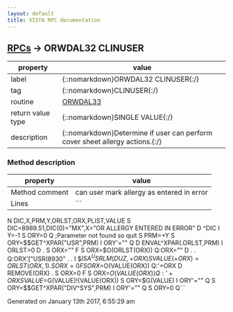 ```yaml
---
layout: default
title: VISTA RPC documentation
---
```




## [RPCs](TableOfContent.md) &#8594; ORWDAL32 CLINUSER 

 property | value 
--- | --- 
 label | {::nomarkdown}ORWDAL32 CLINUSER{:/}
 tag | {::nomarkdown}CLINUSER{:/}
 routine | [ORWDAL33](http://code.osehra.org/dox/Routine_ORWDAL33_source.html)
 return value type | {::nomarkdown}SINGLE VALUE{:/}
 description | {::nomarkdown}Determine if user can perform cover sheet allergy actions.{:/}


### Method description

 property | value 
 --- | --- 
 Method comment | can user mark allergy as entered in error
 Lines | ```
 N DIC,X,PRM,Y,ORLST,ORX,PLIST,VALUE
 S DIC=8989.51,DIC(0)="MX",X="OR ALLERGY ENTERED IN ERROR" D ^DIC
 I Y=-1 S ORY=0 Q  ;Parameter not found so quit
 S PRM=+Y
 S ORY=$$GET^XPAR("USR",PRM) I ORY'="" Q
 D ENVAL^XPAR(.ORLST,PRM)
 I ORLST>0 D
 . S ORX="" F  S ORX=$O(ORLST(ORX)) Q:ORX=""  D
 . . Q:ORX'["USR(8930"
 . . I $$ISA^USRLM(DUZ,+ORX) S VALUE(+ORX)=ORLST(ORX,1)
 . S ORX=0 F  S ORX=$O(VALUE(ORX)) Q:'+ORX  D REMOVE(ORX)
 . S ORX=0 F  S ORX=$O(VALUE(ORX)) Q:'+ORX  S VALUE=$G(VALUE)!(VALUE(ORX))
 S ORY=$G(VALUE)
 I ORY'="" Q
 S ORY=$$GET^XPAR("DIV^SYS",PRM) I ORY'="" Q
 S ORY=0 Q```




 Generated on January 13th 2017, 6:55:29 am